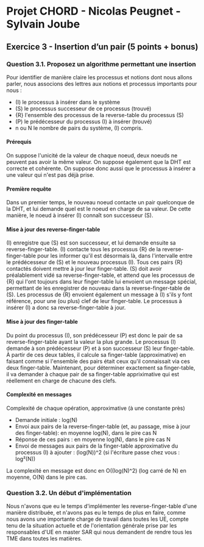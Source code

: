 # Projet CHORD - Nicolas Peugnet - Sylvain Joube

## Exercice 3 - Insertion d’un pair (5 points + bonus)

### Question 3.1. Proposez un algorithme permettant une insertion

Pour identifier de manière claire les processus et notions dont nous allons parler, nous associons des lettres aux notions et processus importants pour nous :
- (I) le processus à insérer dans le système
- (S) le processus successeur de ce processus (trouvé)
- {R} l'ensemble des processus de la reverse-table du processus (S)
- (P) le prédécesseur du processus (I) à insérer (trouvé)
- n ou N le nombre de pairs du système, (I) compris.

#### Prérequis

On suppose l'unicité de la valeur de chaque noeud, deux noeuds ne peuvent pas avoir la même valeur. On suppose également que la DHT est correcte et cohérente. On suppose donc aussi que le processus à insérer a une valeur qui n'est pas déjà prise.

#### Première requête

Dans un premier temps, le nouveau noeud contacte un pair quelconque de la DHT, et lui demande quel est le noeud en charge de sa valeur. De cette manière, le noeud à insérer (I) connaît son successeur (S).

#### Mise à jour des reverse-finger-table

(I) enregistre que (S) est son successeur, et lui demande ensuite sa reverse-finger-table. (I) contacte tous les processus {R} de la reverse-finger-table pour les informer qu'il est désormais là, dans l'intervalle entre le prédécesseur de (S) et le nouveau processus (I). Tous ces pairs {R} contactés doivent mettre à jour leur finger-table. (S) doit avoir préalablement vidé sa reverse-finger-table, et attend que les processus de {R} qui l'ont toujours dans leur finger-table lui envoient un message spécial, permettant de les enregistrer de nouveau dans la reverse-finger-table de (S). Les processus de {R} envoient également un message à (I) s'ils y font référence, pour une (ou plus) clef de leur finger-table. Le processus à insérer (I) a donc sa reverse-finger-table à jour.

#### Mise à jour des finger-table

Du point du processus (I), son prédécesseur (P) est donc le pair de sa reverse-finger-table ayant la valeur la plus grande. Le processus (I) demande à son prédécesseur (P) et à son successeur (S) leur finger-table. À partir de ces deux tables, il calcule sa finger-table (approximative) en faisant comme si l'ensemble des pairs était ceux qu'il connaissait via ces deux finger-table. Maintenant, pour déterminer exactement sa finger-table, il va demander à chaque pair de sa finger-table appriximative qui est réellement en charge de chacune des clefs.

#### Complexité en messages

Complexité de chaque opération, approximative (à une constante près)

- Demande initiale : log(N)
- Envoi aux pairs de la reverse-finger-table (et, au passage, mise à jour des finger-table): en moyenne log(N), dans le pire cas N
- Réponse de ces pairs : en moyenne log(N), dans le pire cas N
- Envoi de messages aux pairs de la finger-table approximative du processus (I) à ajouter : (log(N))^2   (si l'écriture passe chez vous : log²(N))

La complexité en message est donc en O((log(N)^2) (log carré de N) en moyenne, O(N) dans le pire cas.

### Question 3.2. Un début d'implémentation

Nous n'avons que eu le temps d'implémenter les reverse-finger-table d'une manière distribuée, et n'avons pas eu le temps de plus en faire, comme nous avons une importante charge de travail dans toutes les UE, compte tenu de la situation actuelle et de l'orientation générale prise par les responsables d'UE en master SAR qui nous demandent de rendre tous les TME dans toutes les matières.